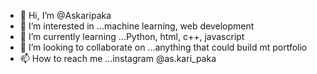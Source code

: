 - 👋 Hi, I’m @Askaripaka
- 👀 I’m interested in ...machine learning, web development
- 🌱 I’m currently learning ...Python, html, c++, javascript
- 💞️ I’m looking to collaborate on ...anything that could build mt portfolio
- 📫 How to reach me ...instagram @as.kari_paka

<!---
Askaripaka/Askaripaka is a ✨ special ✨ repository because its `README.md` (this file) appears on your GitHub profile.
You can click the Preview link to take a look at your changes.
--->
